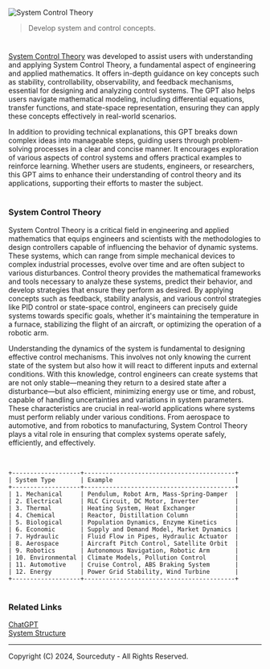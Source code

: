 ![System Control Theory](https://github.com/user-attachments/assets/421ec411-dd1b-405b-9e34-685f3a4393a3)

> Develop system and control concepts.

#

[System Control Theory](https://chatgpt.com/g/g-w5kMpiWRo-system-control-theory) was developed to assist users with understanding and applying System Control Theory, a fundamental aspect of engineering and applied mathematics. It offers in-depth guidance on key concepts such as stability, controllability, observability, and feedback mechanisms, essential for designing and analyzing control systems. The GPT also helps users navigate mathematical modeling, including differential equations, transfer functions, and state-space representation, ensuring they can apply these concepts effectively in real-world scenarios.

In addition to providing technical explanations, this GPT breaks down complex ideas into manageable steps, guiding users through problem-solving processes in a clear and concise manner. It encourages exploration of various aspects of control systems and offers practical examples to reinforce learning. Whether users are students, engineers, or researchers, this GPT aims to enhance their understanding of control theory and its applications, supporting their efforts to master the subject.

#
### System Control Theory

System Control Theory is a critical field in engineering and applied mathematics that equips engineers and scientists with the methodologies to design controllers capable of influencing the behavior of dynamic systems. These systems, which can range from simple mechanical devices to complex industrial processes, evolve over time and are often subject to various disturbances. Control theory provides the mathematical frameworks and tools necessary to analyze these systems, predict their behavior, and develop strategies that ensure they perform as desired. By applying concepts such as feedback, stability analysis, and various control strategies like PID control or state-space control, engineers can precisely guide systems towards specific goals, whether it's maintaining the temperature in a furnace, stabilizing the flight of an aircraft, or optimizing the operation of a robotic arm.

Understanding the dynamics of the system is fundamental to designing effective control mechanisms. This involves not only knowing the current state of the system but also how it will react to different inputs and external conditions. With this knowledge, control engineers can create systems that are not only stable—meaning they return to a desired state after a disturbance—but also efficient, minimizing energy use or time, and robust, capable of handling uncertainties and variations in system parameters. These characteristics are crucial in real-world applications where systems must perform reliably under various conditions. From aerospace to automotive, and from robotics to manufacturing, System Control Theory plays a vital role in ensuring that complex systems operate safely, efficiently, and effectively.

<br>

```
+-------------------+------------------------------------------+
| System Type       | Example                                  |
+-------------------+------------------------------------------+
| 1. Mechanical     | Pendulum, Robot Arm, Mass-Spring-Damper  |
| 2. Electrical     | RLC Circuit, DC Motor, Inverter          |
| 3. Thermal        | Heating System, Heat Exchanger           |
| 4. Chemical       | Reactor, Distillation Column             |
| 5. Biological     | Population Dynamics, Enzyme Kinetics     |
| 6. Economic       | Supply and Demand Model, Market Dynamics |
| 7. Hydraulic      | Fluid Flow in Pipes, Hydraulic Actuator  |
| 8. Aerospace      | Aircraft Pitch Control, Satellite Orbit  |
| 9. Robotics       | Autonomous Navigation, Robotic Arm       |
| 10. Environmental | Climate Models, Pollution Control        |
| 11. Automotive    | Cruise Control, ABS Braking System       |
| 12. Energy        | Power Grid Stability, Wind Turbine       |
+-------------------+------------------------------------------+
```

#
### Related Links

[ChatGPT](https://github.com/sourceduty/ChatGPT)
<br>
[System Structure](https://github.com/sourceduty/System_Structure)

***
Copyright (C) 2024, Sourceduty - All Rights Reserved.
